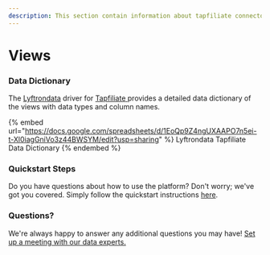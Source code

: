 ```yaml
---
description: This section contain information about tapfiliate connector views information
---
```


# Views

### Data Dictionary

The [Lyftrondata](https://www.lyftrondata.com/) driver for [Tapfiliate](https://www.lyftrondata.com/integration/Tapfiliate/)[ ](https://www.lyftrondata.com/integration/tapfiliate/)provides a detailed data dictionary of the views with data types and column names.

{% embed url="https://docs.google.com/spreadsheets/d/1EoQp9Z4ngUXAAPO7n5ei-t-Xl0iagGniVo3z44BWSYM/edit?usp=sharing" %}
Lyftrondata Tapfiliate Data Dictionary
{% endembed %}

### Quickstart Steps

Do you have questions about how to use the platform? Don't worry; we've got you covered. Simply follow the quickstart instructions [here](../../../../quickstart-steps.md).

### Questions? <a href="#questions" id="questions"></a>

We're always happy to answer any additional questions you may have! [Set up a meeting with our data experts.](https://www.lyftrondata.com/book-a-meeting/)


